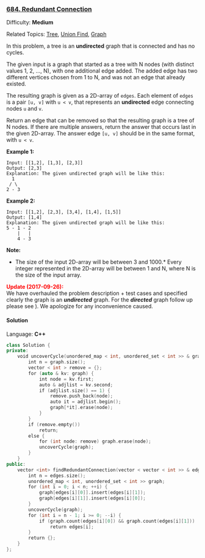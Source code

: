 ### [684\. Redundant Connection](https://leetcode.com/problems/redundant-connection/)

Difficulty: **Medium**

Related Topics: [Tree](https://leetcode.com/tag/tree/), [Union Find](https://leetcode.com/tag/union-find/), [Graph](https://leetcode.com/tag/graph/)

In this problem, a tree is an **undirected** graph that is connected and has no cycles.

The given input is a graph that started as a tree with N nodes (with distinct values 1, 2, ..., N), with one additional edge added. The added edge has two different vertices chosen from 1 to N, and was not an edge that already existed.

The resulting graph is given as a 2D-array of `edges`. Each element of `edges` is a pair `[u, v]` with `u < v`, that represents an **undirected** edge connecting nodes `u` and `v`.

Return an edge that can be removed so that the resulting graph is a tree of N nodes. If there are multiple answers, return the answer that occurs last in the given 2D-array. The answer edge `[u, v]` should be in the same format, with `u < v`.

**Example 1:**

```
Input: [[1,2], [1,3], [2,3]]
Output: [2,3]
Explanation: The given undirected graph will be like this:
  1
 / \
2 - 3
```

**Example 2:**

```
Input: [[1,2], [2,3], [3,4], [1,4], [1,5]]
Output: [1,4]
Explanation: The given undirected graph will be like this:
5 - 1 - 2
    |   |
    4 - 3
```

**Note:**

- The size of the input 2D-array will be between 3 and 1000.\* Every integer represented in the 2D-array will be between 1 and N, where N is the size of the input array.

**<font color="red" style="display: inline;">Update (2017-09-26):</font>**  
We have overhauled the problem description + test cases and specified clearly the graph is an **_undirected_** graph. For the **_directed_** graph follow up please see ). We apologize for any inconvenience caused.

#### Solution

Language: **C++**

```c++
class Solution {
private:
    void uncoverCycle(unordered_map < int, unordered_set < int >> & graph) {
        int n = graph.size();
        vector < int > remove = {};
        for (auto & kv: graph) {
            int node = kv.first;
            auto & adjlist = kv.second;
            if (adjlist.size() == 1) {
                remove.push_back(node);
                auto it = adjlist.begin();
                graph[*it].erase(node);
            }
        }
        if (remove.empty())
            return;
        else {
            for (int node: remove) graph.erase(node);
            uncoverCycle(graph);
        }
    }
public:
    vector <int> findRedundantConnection(vector < vector < int >> & edges) {
        int n = edges.size();
        unordered_map < int, unordered_set < int >> graph;
        for (int i = 0; i < n; ++i) {
            graph[edges[i][0]].insert(edges[i][1]);
            graph[edges[i][1]].insert(edges[i][0]);
        }
        uncoverCycle(graph);
        for (int i = n - 1; i >= 0; --i) {
            if (graph.count(edges[i][0]) && graph.count(edges[i][1]))
                return edges[i];
        }
        return {};
    }
};
```
